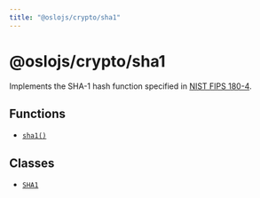 ```yaml
---
title: "@oslojs/crypto/sha1"
---
```


# @oslojs/crypto/sha1

Implements the SHA-1 hash function specified in [NIST FIPS 180-4](https://nvlpubs.nist.gov/nistpubs/FIPS/NIST.FIPS.180-4.pdf).

## Functions

- [`sha1()`](/reference/sha1/sha1)

## Classes

- [`SHA1`](/reference/sha1/SHA1)
